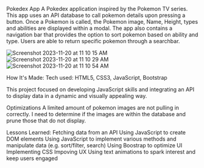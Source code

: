 Pokedex App
A Pokedex application inspired by the Pokemon TV series. This app uses an API database to call pokemon details upon pressing a button. Once a Pokemon is called, the Pokemon image, Name, Height, types and abilities are displayed within a modal. The app also contains a navigation bar that provides the option to sort pokemon based on ability and type. Users are able to return specific pokemon through a searchbar.

![Screenshot 2023-11-20 at 11 10 15 AM](https://github.com/kmerten10/JS-App_Pokedex/assets/127905952/0a71aab3-3999-455a-b1bc-c5988f5d1371)
![Screenshot 2023-11-20 at 11 10 29 AM](https://github.com/kmerten10/JS-App_Pokedex/assets/127905952/2ea020a4-c660-4d18-9425-9f2b2d062fa4)
![Screenshot 2023-11-20 at 11 10 54 AM](https://github.com/kmerten10/JS-App_Pokedex/assets/127905952/8dc9a337-c272-4d39-984a-b4b5a3d0b946)

How It's Made:
Tech used: HTML5, CSS3, JavaScript, Bootstrap

This project focused on developing JavaScript skills and integrating an API to display data in a dynamic and visually appealing way. 

Optimizations
A limited amount of pokemon images are not pulling in correctly. I need to determine if the images are within the database and prune those that do not display.

Lessons Learned:
Fetching data from an API
Using JavaScript to create DOM elements
Using JavaScript to implement various methods and manipulate data (e.g. sort/filter, search) 
Using Boostrap to optimize UI
Implementing CSS
Impoving UX
Using text animations to spark interest and keep users engaged 
